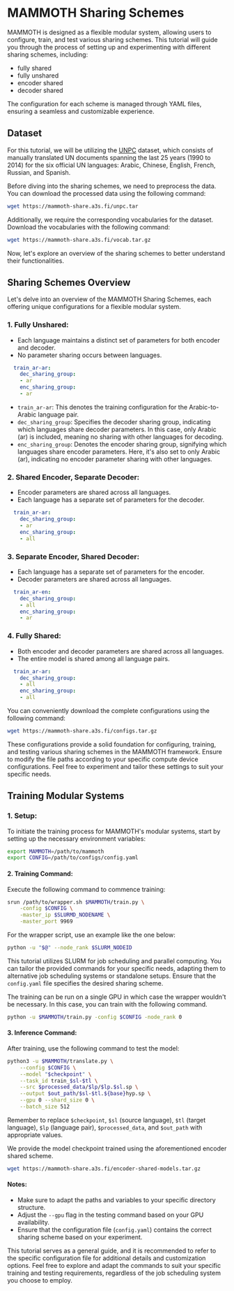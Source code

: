 # MAMMOTH Sharing Schemes
MAMMOTH is designed as a flexible modular system, allowing users to configure, train, and test various sharing schemes. This tutorial will guide you through the process of setting up and experimenting with different sharing schemes, including:

- fully shared
- fully unshared
- encoder shared
- decoder shared

The configuration for each scheme is managed through YAML files, ensuring a seamless and customizable experience.


## Dataset
For this tutorial, we will be utilizing the [UNPC](https://opus.nlpl.eu/UNPC/corpus/version/UNPC) dataset, which consists of manually translated UN documents spanning the last 25 years (1990 to 2014) for the six official UN languages: Arabic, Chinese, English, French, Russian, and Spanish.


Before diving into the sharing schemes, we need to preprocess the data. You can download the processed data using the following command:
```bash
wget https://mammoth-share.a3s.fi/unpc.tar
```

Additionally, we require the corresponding vocabularies for the dataset. Download the vocabularies with the following command:
```bash 
wget https://mammoth-share.a3s.fi/vocab.tar.gz
```


Now, let's explore an overview of the sharing schemes to better understand their functionalities.


## Sharing Schemes Overview

Let's delve into an overview of the MAMMOTH Sharing Schemes, each offering unique configurations for a flexible modular system.

### 1. **Fully Unshared:**
   - Each language maintains a distinct set of parameters for both encoder and decoder.
   - No parameter sharing occurs between languages.
```yaml
  train_ar-ar:
    dec_sharing_group:
    - ar
    enc_sharing_group:
    - ar
```
- `train_ar-ar`: This denotes the training configuration for the Arabic-to-Arabic language pair.
- `dec_sharing_group`: Specifies the decoder sharing group, indicating which languages share decoder parameters. In this case, only Arabic (ar) is included, meaning no sharing with other languages for decoding.
- `enc_sharing_group`: Denotes the encoder sharing group, signifying which languages share encoder parameters. Here, it's also set to only Arabic (ar), indicating no encoder parameter sharing with other languages.

### 2. **Shared Encoder, Separate Decoder:**
   - Encoder parameters are shared across all languages.
   - Each language has a separate set of parameters for the decoder.
```yaml
  train_ar-ar:
    dec_sharing_group:
    - ar
    enc_sharing_group:
    - all
```

### 3. **Separate Encoder, Shared Decoder:**
   - Each language has a separate set of parameters for the encoder.
   - Decoder parameters are shared across all languages.

```yaml
  train_ar-en:
    dec_sharing_group:
    - all
    enc_sharing_group:
    - ar
```

### 4. **Fully Shared:**
   - Both encoder and decoder parameters are shared across all languages.
   - The entire model is shared among all language pairs.
```yaml
  train_ar-ar:
    dec_sharing_group:
    - all
    enc_sharing_group:
    - all
```

You can conveniently download the complete configurations using the following command:
```bash
wget https://mammoth-share.a3s.fi/configs.tar.gz
```

These configurations provide a solid foundation for configuring, training, and testing various sharing schemes in the MAMMOTH framework. Ensure to modify the file paths according to your specific compute device configurations. Feel free to experiment and tailor these settings to suit your specific needs.

## Training Modular Systems


### 1. **Setup:**
To initiate the training process for MAMMOTH's modular systems, start by setting up the necessary environment variables:

```bash
export MAMMOTH=/path/to/mammoth
export CONFIG=/path/to/configs/config.yaml
```

#### 2. **Training Command:**

Execute the following command to commence training:

```bash
srun /path/to/wrapper.sh $MAMMOTH/train.py \
    -config $CONFIG \
    -master_ip $SLURMD_NODENAME \
    -master_port 9969
```

For the wrapper script, use an example like the one below:
```bash
python -u "$@" --node_rank $SLURM_NODEID
```

This tutorial utilizes SLURM for job scheduling and parallel computing.
You can tailor the provided commands for your specific needs, adapting them to alternative job scheduling systems or standalone setups.
Ensure that the `config.yaml` file specifies the desired sharing scheme.

The training can be run on a single GPU in which case the wrapper wouldn't be necessary. In this case, you can train with the following command. 
```bash
python -u $MAMMOTH/train.py -config $CONFIG -node_rank 0
```

#### 3. **Inference Command:**

After training, use the following command to test the model:
```bash
python3 -u $MAMMOTH/translate.py \
    --config $CONFIG \
    --model "$checkpoint" \
    --task_id train_$sl-$tl \
    --src $processed_data/$lp/$lp.$sl.sp \
    --output $out_path/$sl-$tl.${base}hyp.sp \
    --gpu 0 --shard_size 0 \
    --batch_size 512
```

Remember to replace `$checkpoint`, `$sl` (source language), `$tl` (target language), `$lp` (language pair), `$processed_data`, and `$out_path` with appropriate values.

We provide the model checkpoint trained using the aforementioned encoder shared scheme.
```bash
wget https://mammoth-share.a3s.fi/encoder-shared-models.tar.gz
```

#### Notes:
- Make sure to adapt the paths and variables to your specific directory structure.
- Adjust the `--gpu` flag in the testing command based on your GPU availability.
- Ensure that the configuration file (`config.yaml`) contains the correct sharing scheme based on your experiment.

This tutorial serves as a general guide, and it is recommended to refer to the specific configuration file for additional details and customization options. Feel free to explore and adapt the commands to suit your specific training and testing requirements, regardless of the job scheduling system you choose to employ.